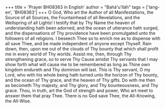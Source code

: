 +++
title = 'Prayer BH08363 in English'
author = "Bahá'u'lláh"
tags = ['lang-en', 'BH08363']
+++
O God, Who art the Author of all Manifestations, the Source of all Sources, the Fountainhead of all Revelations, and the Wellspring of all Lights!  I testify that by Thy Name the heaven of understanding hath been adorned, and the ocean of utterance hath surged, and the dispensations of Thy providence have been promulgated unto the followers of all religions.
I beseech Thee so to enrich me as to dispense with all save Thee, and be made independent of anyone except Thyself.  Rain down, then, upon me out of the clouds of Thy bounty that which shall profit me in every world of Thy worlds.  Assist me, then, through Thy strengthening grace, so to serve Thy Cause amidst Thy servants that I may show forth what will cause me to be remembered as long as Thine own kingdom endureth and Thy dominion will last.
This is Thy servant, O my Lord, who with his whole being hath turned unto the horizon of Thy bounty, and the ocean of Thy grace, and the heaven of Thy gifts.  Do with me then as becometh Thy majesty, and Thy glory, and Thy bounteousness, and Thy grace.
Thou, in truth, art the God of strength and power, Who art meet to answer them that pray Thee.  There is no God save Thee, the All-Knowing, the All-Wise.

